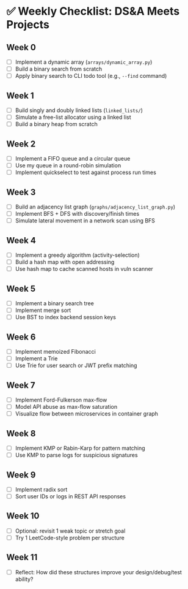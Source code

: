 # ✅ Weekly Checklist: DS&A Meets Projects

## Week 0
- [ ] Implement a dynamic array (`arrays/dynamic_array.py`)
- [ ] Build a binary search from scratch
- [ ] Apply binary search to CLI todo tool (e.g., `--find` command)

## Week 1
- [ ] Build singly and doubly linked lists (`linked_lists/`)
- [ ] Simulate a free-list allocator using a linked list
- [ ] Build a binary heap from scratch

## Week 2
- [ ] Implement a FIFO queue and a circular queue
- [ ] Use my queue in a round-robin simulation
- [ ] Implement quickselect to test against process run times

## Week 3
- [ ] Build an adjacency list graph (`graphs/adjacency_list_graph.py`)
- [ ] Implement BFS + DFS with discovery/finish times
- [ ] Simulate lateral movement in a network scan using BFS

## Week 4
- [ ] Implement a greedy algorithm (activity-selection)
- [ ] Build a hash map with open addressing
- [ ] Use hash map to cache scanned hosts in vuln scanner

## Week 5
- [ ] Implement a binary search tree
- [ ] Implement merge sort
- [ ] Use BST to index backend session keys

## Week 6
- [ ] Implement memoized Fibonacci
- [ ] Implement a Trie
- [ ] Use Trie for user search or JWT prefix matching

## Week 7
- [ ] Implement Ford-Fulkerson max-flow
- [ ] Model API abuse as max-flow saturation
- [ ] Visualize flow between microservices in container graph

## Week 8
- [ ] Implement KMP or Rabin-Karp for pattern matching
- [ ] Use KMP to parse logs for suspicious signatures

## Week 9
- [ ] Implement radix sort
- [ ] Sort user IDs or logs in REST API responses

## Week 10
- [ ] Optional: revisit 1 weak topic or stretch goal
- [ ] Try 1 LeetCode-style problem per structure

## Week 11
- [ ] Reflect: How did these structures improve your design/debug/test ability?

